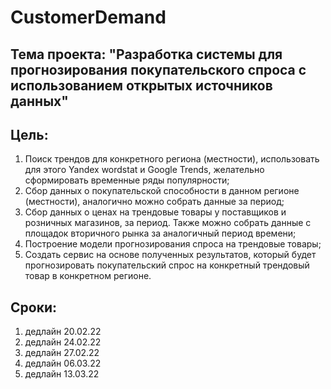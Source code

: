 # CustomerDemand

## **Тема проекта:** "Разработка системы для прогнозирования покупательского спроса с использованием открытых источников данных"

## **Цель:**

1) Поиск трендов для конкретного региона (местности), использовать для этого Yandex wordstat и Google Trends, желательно сформировать временные ряды популярности;
2) Сбор данных о покупательской способности в данном регионе (местности), аналогично можно собрать данные за период;
3) Сбор данных о ценах на трендовые товары у поставщиков и розничных магазинов, за период. Также можно собрать данные с площадок вторичного рынка за аналогичный период времени;
4) Построение модели прогнозирования спроса на трендовые товары;
5) Создать сервис на основе полученных результатов, который будет прогнозировать покупательский спрос на конкретный трендовый товар в конкретном регионе.

## **Сроки:**
1) дедлайн 20.02.22
2) дедлайн 24.02.22
3) дедлайн 27.02.22
4) дедлайн 06.03.22
5) дедлайн 13.03.22
